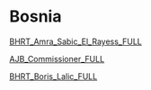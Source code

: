 # Bosnia

[BHRT_Amra_Sabic_El_Rayess_FULL](Bosnia%202724b6c9c50780208264def0d67988b4/BHRT_Amra_Sabic_El_Rayess_FULL%202724b6c9c50781a9ae96f63939b9901b.md)

[AJB_Commissioner_FULL](Bosnia%202724b6c9c50780208264def0d67988b4/AJB_Commissioner_FULL%202724b6c9c507817ca6e7e2a1da1ff0a4.md)

[BHRT_Boris_Lalic_FULL](Bosnia%202724b6c9c50780208264def0d67988b4/BHRT_Boris_Lalic_FULL%202724b6c9c5078194bd94f796d77747d8.md)